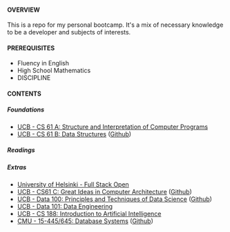 #### OVERVIEW

This is a repo for my personal bootcamp. It's a mix of necessary knowledge to be a developer and subjects of interests.

#### PREREQUISITES

- Fluency in English
- High School Mathematics
- DISCIPLINE

#### CONTENTS

##### Foundations
- [UCB - CS 61 A: Structure and Interpretation of Computer Programs](https://inst.eecs.berkeley.edu/~cs61a/fa21/)
- [UCB - CS 61 B: Data Structures](https://sp21.datastructur.es/) ([Github](https://github.com/orgs/Berkeley-CS61B/repositories))

##### Readings


##### Extras
- [University of Helsinki - Full Stack Open](https://fullstackopen.com/en/)
- [UCB - CS61 C: Great Ideas in Computer Architecture](https://cs61c.org/sp22/) ([Github](https://github.com/orgs/61c-teach/repositories))
- [UCB - Data 100: Principles and Techniques of Data Science](https://ds100.org/sp22/) ([Github](https://github.com/orgs/DS-100/repositories))
- [UCB - Data 101: Data Engineering](https://data101.org/)
- [UCB - CS 188: Introduction to Artificial Intelligence](https://inst.eecs.berkeley.edu/~cs188/fa21/)
- [CMU - 15-445/645: Database Systems](https://15445.courses.cs.cmu.edu/fall2022/) ([Github](https://github.com/orgs/cmu-db/repositories))
